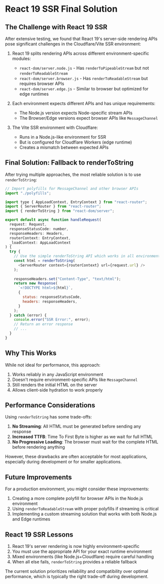 # React 19 SSR Final Solution

## The Challenge with React 19 SSR

After extensive testing, we found that React 19's server-side rendering APIs pose significant challenges in the Cloudflare/Vite SSR environment:

1. React 19 splits rendering APIs across different environment-specific modules:
   - `react-dom/server.node.js` - Has `renderToPipeableStream` but not `renderToReadableStream`
   - `react-dom/server.browser.js` - Has `renderToReadableStream` but requires browser APIs
   - `react-dom/server.edge.js` - Similar to browser but optimized for edge runtimes

2. Each environment expects different APIs and has unique requirements:
   - The Node.js version expects Node-specific stream APIs
   - The Browser/Edge versions expect browser APIs like `MessageChannel`

3. The Vite SSR environment with Cloudflare:
   - Runs in a Node.js-like environment for SSR
   - But is configured for Cloudflare Workers (edge runtime)
   - Creates a mismatch between expected APIs

## Final Solution: Fallback to renderToString

After trying multiple approaches, the most reliable solution is to use `renderToString`:

```javascript
// Import polyfills for MessageChannel and other browser APIs
import "./polyfills";

import type { AppLoadContext, EntryContext } from "react-router";
import { ServerRouter } from "react-router";
import { renderToString } from "react-dom/server";

export default async function handleRequest(
  request: Request,
  responseStatusCode: number,
  responseHeaders: Headers,
  routerContext: EntryContext,
  _loadContext: AppLoadContext
) {
  try {
    // Use the simple renderToString API which works in all environments
    const html = renderToString(
      <ServerRouter context={routerContext} url={request.url} />
    );
    
    responseHeaders.set("Content-Type", "text/html");
    return new Response(
      `<!DOCTYPE html>${html}`,
      {
        status: responseStatusCode,
        headers: responseHeaders,
      }
    );
  } catch (error) {
    console.error("SSR Error:", error);
    // Return an error response
    // ...
  }
}
```

## Why This Works

While not ideal for performance, this approach:

1. Works reliably in any JavaScript environment
2. Doesn't require environment-specific APIs like `MessageChannel`
3. Still renders the initial HTML on the server
4. Allows client-side hydration to work properly

## Performance Considerations

Using `renderToString` has some trade-offs:

1. **No Streaming**: All HTML must be generated before sending any response
2. **Increased TTFB**: Time To First Byte is higher as we wait for full HTML
3. **No Progressive Loading**: The browser must wait for the complete HTML before rendering anything

However, these drawbacks are often acceptable for most applications, especially during development or for smaller applications.

## Future Improvements

For a production environment, you might consider these improvements:

1. Creating a more complete polyfill for browser APIs in the Node.js environment
2. Using `renderToReadableStream` with proper polyfills if streaming is critical
3. Implementing a custom streaming solution that works with both Node.js and Edge runtimes

## React 19 SSR Lessons

1. React 19's server rendering is now highly environment-specific
2. You must use the appropriate API for your exact runtime environment
3. Mixed environments (like Node.js+Cloudflare) require careful handling
4. When all else fails, `renderToString` provides a reliable fallback

The current solution prioritizes reliability and compatibility over optimal performance, which is typically the right trade-off during development.